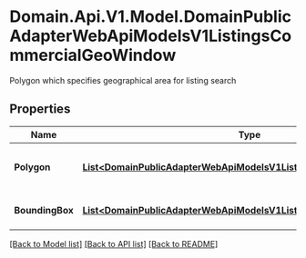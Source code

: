 # Domain.Api.V1.Model.DomainPublicAdapterWebApiModelsV1ListingsCommercialGeoWindow
Polygon which specifies geographical area for listing search
## Properties

Name | Type | Description | Notes
------------ | ------------- | ------------- | -------------
**Polygon** | [**List&lt;DomainPublicAdapterWebApiModelsV1ListingsCommercialGeoPoint&gt;**](DomainPublicAdapterWebApiModelsV1ListingsCommercialGeoPoint.md) | List of points making polygon | [optional] 
**BoundingBox** | [**List&lt;DomainPublicAdapterWebApiModelsV1ListingsCommercialGeoPoint&gt;**](DomainPublicAdapterWebApiModelsV1ListingsCommercialGeoPoint.md) | Bounding box. Not used | [optional] 

[[Back to Model list]](../README.md#documentation-for-models) [[Back to API list]](../README.md#documentation-for-api-endpoints) [[Back to README]](../README.md)

